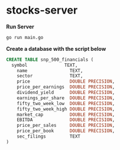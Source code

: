 # stocks-server

**Run Server**

```bash
go run main.go
```

**Create a database with the script below**

```sql
CREATE TABLE snp_500_financials (
  symbol              TEXT,
	name                TEXT,
	sector              TEXT,
	price               DOUBLE PRECISION,
	price_per_earnings  DOUBLE PRECISION,
	dividend_yield      DOUBLE PRECISION,
	earnings_per_share  DOUBLE PRECISION,
	fifty_two_week_low  DOUBLE PRECISION,
	fifty_two_week_high DOUBLE PRECISION,
	market_cap          DOUBLE PRECISION,
	EBITDA              DOUBLE PRECISION,
	price_per_sales     DOUBLE PRECISION,
	price_per_book      DOUBLE PRECISION,
	sec_filings         TEXT
)

```

